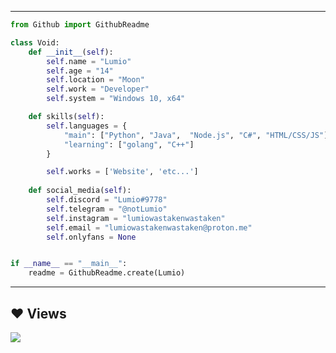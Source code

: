 
-----
```python
from Github import GithubReadme

class Void:
    def __init__(self):
        self.name = "Lumio"
        self.age = "14"
        self.location = "Moon"
        self.work = "Developer"
        self.system = "Windows 10, x64"

    def skills(self):
        self.languages = {
            "main": ["Python", "Java",  "Node.js", "C#", "HTML/CSS/JS"],
            "learning": ["golang", "C++"]
        }

        self.works = ['Website', 'etc...']
    
    def social_media(self):
        self.discord = "Lumio#9778"
        self.telegram = "@notLumio"
        self.instagram = "lumiowastakenwastaken"
        self.email = "lumiowastakenwastaken@proton.me"
        self.onlyfans = None


if __name__ == "__main__":
    readme = GithubReadme.create(Lumio)
```
-----

## ❤ Views 
<a href="https://github.com/reallumio/github-profile-views-counter">
    <img src="https://komarev.com/ghpvc/?username=reallumio">
</a>
